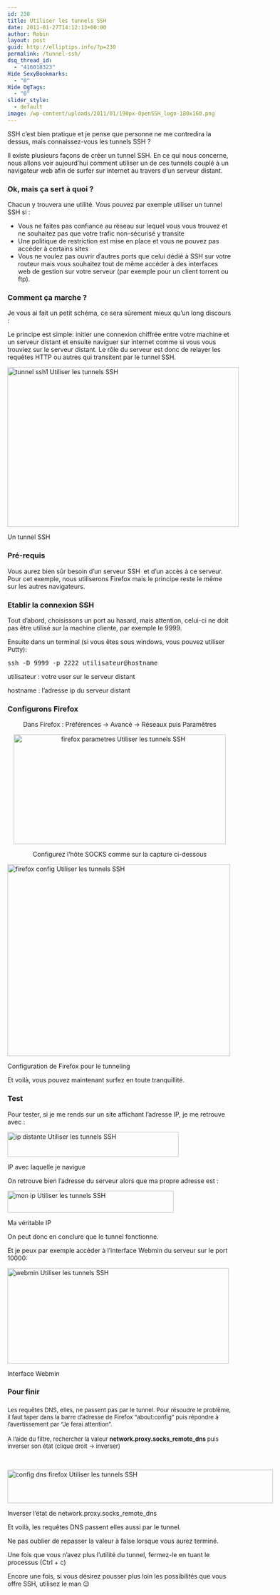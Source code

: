 ```yaml
---
id: 230
title: Utiliser les tunnels SSH
date: 2011-01-27T14:12:13+00:00
author: Robin
layout: post
guid: http://elliptips.info/?p=230
permalink: /tunnel-ssh/
dsq_thread_id:
  - "416018323"
Hide SexyBookmarks:
  - "0"
Hide OgTags:
  - "0"
slider_style:
  - default
image: /wp-content/uploads/2011/01/190px-OpenSSH_logo-180x160.png
---
```

SSH c&#8217;est bien pratique et je pense que personne ne me contredira la dessus, mais connaissez-vous les tunnels SSH ?

Il existe plusieurs façons de créer un tunnel SSH. En ce qui nous concerne, nous allons voir aujourd&#8217;hui comment utiliser un de ces tunnels couplé à un navigateur web afin de surfer sur internet au travers d&#8217;un serveur distant.

### Ok, mais ça sert à quoi ?

Chacun y trouvera une utilité. Vous pouvez par exemple utiliser un tunnel SSH si :

  * Vous ne faites pas confiance au réseau sur lequel vous vous trouvez et ne souhaitez pas que votre trafic non-sécurisé y transite
  * Une politique de restriction est mise en place et vous ne pouvez pas accéder à certains sites
  * Vous ne voulez pas ouvrir d&#8217;autres ports que celui dédié à SSH sur votre routeur mais vous souhaitez tout de même accéder à des interfaces web de gestion sur votre serveur (par exemple pour un client torrent ou ftp).

### Comment ça marche ?

Je vous ai fait un petit schéma, ce sera sûrement mieux qu&#8217;un long discours :

Le principe est simple: initier une connexion chiffrée entre votre machine et un serveur distant et ensuite naviguer sur internet comme si vous vous trouviez sur le serveur distant. Le rôle du serveur est donc de relayer les requêtes HTTP ou autres qui transitent par le tunnel SSH.

<div id="attachment_839" style="width: 529px" class="wp-caption aligncenter">
  <a href="http://elliptips.info/wp-content/uploads/2011/01/tunnel_ssh1.jpg"><img class="size-full wp-image-839  " title="tunnel_ssh" src="http://elliptips.info/wp-content/uploads/2011/01/tunnel_ssh1.jpg" alt="tunnel ssh1 Utiliser les tunnels SSH" width="519" height="358" srcset="http://elliptips.info/wp-content/uploads/2011/01/tunnel_ssh1.jpg 927w, http://elliptips.info/wp-content/uploads/2011/01/tunnel_ssh1-300x206.jpg 300w" sizes="(max-width: 519px) 100vw, 519px" /></a>
  
  <p class="wp-caption-text">
    Un tunnel SSH
  </p>
</div>

### Pré-requis

Vous aurez bien sûr besoin d&#8217;un serveur SSH  et d&#8217;un accès à ce serveur. Pour cet exemple, nous utiliserons Firefox mais le principe reste le même sur les autres navigateurs.

### Etablir la connexion SSH

Tout d&#8217;abord, choisissons un port au hasard, mais attention, celui-ci ne doit pas être utilisé sur la machine cliente, par exemple le 9999.

Ensuite dans un terminal (si vous êtes sous windows, vous pouvez utiliser Putty):

<pre class="brush:shell">ssh -D 9999 -p 2222 utilisateur@hostname</pre>

utilisateur : votre user sur le serveur distant

hostname : l&#8217;adresse ip du serveur distant

### Configurons Firefox

<p style="text-align: center;">
  Dans Firefox : Préférences -> Avancé -> Réseaux puis Paramêtres
</p>

<p style="text-align: center;">
  <a href="http://elliptips.info/wp-content/uploads/2011/01/firefox_parametres.png"><img class="aligncenter size-full wp-image-240" title="firefox_parametres" src="http://elliptips.info/wp-content/uploads/2011/01/firefox_parametres.png" alt="firefox parametres Utiliser les tunnels SSH" width="476" height="246" srcset="http://elliptips.info/wp-content/uploads/2011/01/firefox_parametres.png 680w, http://elliptips.info/wp-content/uploads/2011/01/firefox_parametres-300x154.png 300w" sizes="(max-width: 476px) 100vw, 476px" /></a>
</p>

<p style="text-align: center;">
  Configurez l&#8217;hôte SOCKS comme sur la capture ci-dessous
</p>

<div id="attachment_239" style="width: 510px" class="wp-caption aligncenter">
  <a href="http://elliptips.info/wp-content/uploads/2011/01/firefox_config.png"><img class="size-full wp-image-239 " title="firefox_config" src="http://elliptips.info/wp-content/uploads/2011/01/firefox_config.png" alt="firefox config Utiliser les tunnels SSH" width="500" height="430" srcset="http://elliptips.info/wp-content/uploads/2011/01/firefox_config.png 625w, http://elliptips.info/wp-content/uploads/2011/01/firefox_config-300x258.png 300w" sizes="(max-width: 500px) 100vw, 500px" /></a>
  
  <p class="wp-caption-text">
    Configuration de Firefox pour le tunneling
  </p>
</div>

Et voilà, vous pouvez maintenant surfez en toute tranquillité.

### Test

Pour tester, si je me rends sur un site affichant l&#8217;adresse IP, je me retrouve avec :

<div id="attachment_242" style="width: 394px" class="wp-caption aligncenter">
  <a href="http://elliptips.info/wp-content/uploads/2011/01/ip_distante.png"><img class="size-full wp-image-242" title="ip_distante" src="http://elliptips.info/wp-content/uploads/2011/01/ip_distante.png" alt="ip distante Utiliser les tunnels SSH" width="384" height="56" srcset="http://elliptips.info/wp-content/uploads/2011/01/ip_distante.png 384w, http://elliptips.info/wp-content/uploads/2011/01/ip_distante-300x43.png 300w" sizes="(max-width: 384px) 100vw, 384px" /></a>
  
  <p class="wp-caption-text">
    IP avec laquelle je navigue
  </p>
</div>

On retrouve bien l&#8217;adresse du serveur alors que ma propre adresse est :

<div id="attachment_243" style="width: 383px" class="wp-caption aligncenter">
  <a href="http://elliptips.info/wp-content/uploads/2011/01/mon_ip.png"><img class="size-full wp-image-243" title="mon_ip" src="http://elliptips.info/wp-content/uploads/2011/01/mon_ip.png" alt="mon ip Utiliser les tunnels SSH" width="373" height="49" srcset="http://elliptips.info/wp-content/uploads/2011/01/mon_ip.png 373w, http://elliptips.info/wp-content/uploads/2011/01/mon_ip-300x39.png 300w" sizes="(max-width: 373px) 100vw, 373px" /></a>
  
  <p class="wp-caption-text">
    Ma véritable IP
  </p>
</div>

On peut donc en conclure que le tunnel fonctionne.

Et je peux par exemple accéder à l&#8217;interface Webmin du serveur sur le port 10000:

<div id="attachment_245" style="width: 507px" class="wp-caption aligncenter">
  <a href="http://elliptips.info/wp-content/uploads/2011/01/webmin.png"><img class="size-full wp-image-245 " title="webmin" src="http://elliptips.info/wp-content/uploads/2011/01/webmin.png" alt="webmin Utiliser les tunnels SSH" width="497" height="214" srcset="http://elliptips.info/wp-content/uploads/2011/01/webmin.png 829w, http://elliptips.info/wp-content/uploads/2011/01/webmin-300x128.png 300w" sizes="(max-width: 497px) 100vw, 497px" /></a>
  
  <p class="wp-caption-text">
    Interface Webmin
  </p>
</div>

### <span style="font-size: medium;">Pour finir</span>

### <span style="font-weight: normal; font-size: small;">Les requêtes DNS, elles, ne passent pas par le tunnel. Pour résoudre le problème, il faut taper dans la barre d&#8217;adresse de Firefox &#8220;about:config&#8221; puis répondre à l&#8217;avertissement par &#8220;Je ferai attention&#8221;.</span>

<span style="font-size: small;">A l&#8217;aide du filtre, rechercher la valeur <strong>network.proxy.socks_remote_dns </strong>puis inverser son état (clique droit -> inverser)</span>

&nbsp;

<div id="attachment_247" style="width: 606px" class="wp-caption aligncenter">
  <a href="http://elliptips.info/wp-content/uploads/2011/01/config_dns_firefox.png"><img class="size-full wp-image-247 " title="config_dns_firefox" src="http://elliptips.info/wp-content/uploads/2011/01/config_dns_firefox.png" alt="config dns firefox Utiliser les tunnels SSH" width="596" height="75" srcset="http://elliptips.info/wp-content/uploads/2011/01/config_dns_firefox.png 852w, http://elliptips.info/wp-content/uploads/2011/01/config_dns_firefox-300x37.png 300w" sizes="(max-width: 596px) 100vw, 596px" /></a>
  
  <p class="wp-caption-text">
    Inverser l&#8217;état de network.proxy.socks_remote_dns
  </p>
</div>

Et voilà, les requêtes DNS passent elles aussi par le tunnel.

Ne pas oublier de repasser la valeur à false lorsque vous aurez terminé.

Une fois que vous n&#8217;avez plus l&#8217;utilité du tunnel, fermez-le en tuant le processus (Ctrl + c)

Encore une fois, si vous désirez pousser plus loin les possibilités que vous offre SSH, utilisez le man 😉

<span style="font-size: small;"><br /> </span>